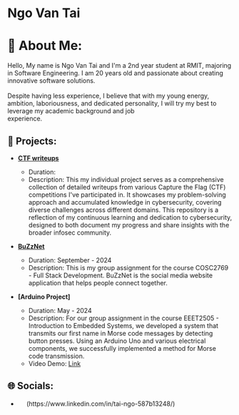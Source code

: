 # Ngo Van Tai

# 💫 About Me:

Hello, My name is Ngo Van Tai and I'm a 2nd year student at RMIT, majoring in Software Engineering. I am 20 years old and passionate about creating innovative software solutions. <br><br>Despite having less experience, I believe that with my young energy, ambition, laboriousness, and dedicated personality, I will try my best to leverage my academic background and job<br>experience.

## 🎯 Projects:

- **[CTF writeups](https://github.com/TaiVanNgo/CTF-Write-up)**

  - Duration:
  - Description: This my individual project serves as a comprehensive collection of detailed writeups from various Capture the Flag (CTF) competitions I've participated in. It showcases my problem-solving approach and accumulated knowledge in cybersecurity, covering diverse challenges across different domains. This repository is a reflection of my continuous learning and dedication to cybersecurity, designed to both document my progress and share insights with the broader infosec community.

- **[BuZzNet](https://github.com/lluciiiia/COSC2769_Full_Stack_Development_Group_Assignment)**

  - Duration: September - 2024
  - Description: This is my group assignment for the course COSC2769 - Full Stack Development. BuZzNet is the social media website application that helps people connect together.

- **[Arduino Project]**
  - Duration: May - 2024
  - Description: For our group assignment in the course EEET2505 - Introduction to Embedded Systems, we developed a system that transmits our first name in Morse code messages by detecting button presses. Using an Arduino Uno and various electrical components, we successfully implemented a method for Morse code transmission.
  - Video Demo: [Link](https://www.youtube.com/watch?v=jVnXqrdLF7U)

<!-- - **[Bank Time Application](https://github.com/Kyle8Bits/SED_BankTimeApplication)**
  - Duration:  -->

## 🌐 Socials:

- <p><a href="https://www.linkedin.com/in/tai-ngo-587b13248/" target="_blank"><img src="https://skillicons.dev/icons?i=linkedin" width="15px" /></a> (https://www.linkedin.com/in/tai-ngo-587b13248/)</p>
